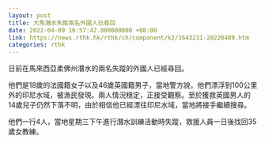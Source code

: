 ```yaml
---
layout: post
title: 大馬潛水失蹤兩名外國人已尋回
date: 2022-04-09 16:57:42.000000000 +08:00
link: https://news.rthk.hk/rthk/ch/component/k2/1643231-20220409.htm
categories: rthk
---
```


日前在馬來西亞柔佛州潛水的兩名失蹤的外國人已經尋回。

他們是18歲的法國籍女子以及46歲英國籍男子，當地警方說，他們漂浮到100公里外的印尼水域，被漁民發現。兩人情況穩定，正接受觀察。至於獲救英國男人的14歲兒子仍然下落不明，由於相信他已經漂往印尼水域，當地將接手繼續搜尋。

他們一行4人，當地星期三下午進行潛水訓練活動時失蹤，救援人員一日後找回35歲女教練。
